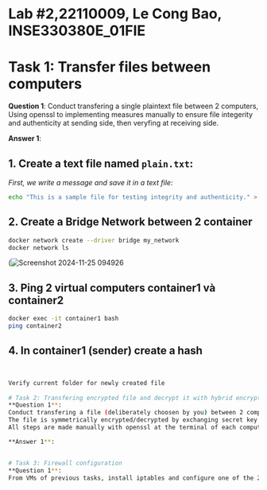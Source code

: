 # Lab #2,22110009, Le Cong Bao, INSE330380E_01FIE
# Task 1: Transfer files between computers  
**Question 1**: 
Conduct transfering a single plaintext file between 2 computers, 
Using openssl to implementing measures manually to ensure file integerity and authenticity at sending side, 
then veryfing at receiving side. 

**Answer 1**:
## 1. Create a text file named `plain.txt`:
*First, we write a message and save it in a text file:*<br>

```sh
echo "This is a sample file for testing integrity and authenticity." > plain.txt
```
## 2. Create a Bridge Network between 2 container
```bash
docker network create --driver bridge my_network
docker network ls
```
(![Screenshot 2024-11-25 094926](https://github.com/user-attachments/assets/d7eaded2-6420-4618-a6a8-081e8251310b)



## 3. Ping 2 virtual computers container1 và container2
```bash
docker exec -it container1 bash
ping container2
```
## 4. In container1 (sender) create a hash
```bash


Verify current folder for newly created file
 
# Task 2: Transfering encrypted file and decrypt it with hybrid encryption. 
**Question 1**:
Conduct transfering a file (deliberately choosen by you) between 2 computers. 
The file is symmetrically encrypted/decrypted by exchanging secret key which is encrypted using RSA. 
All steps are made manually with openssl at the terminal of each computer.

**Answer 1**:


# Task 3: Firewall configuration
**Question 1**:
From VMs of previous tasks, install iptables and configure one of the 2 VMs as a web and ssh server. Demonstrate your ability to block/unblock http, icmp, ssh requests on the other host.

